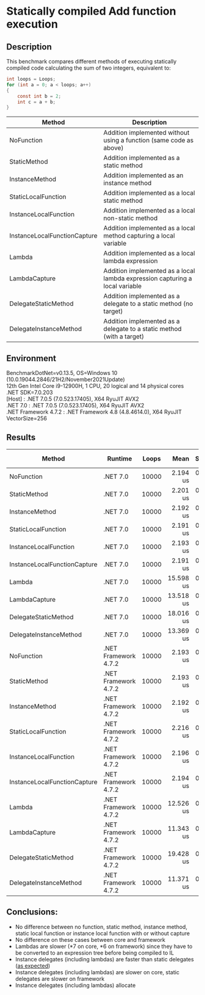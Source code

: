 # Statically compiled Add function execution

## Description
This benchmark compares different methods of executing statically compiled code calculating the sum of two integers, equivalent to:
```csharp
int loops = Loops;
for (int a = 0; a < loops; a++)
{
    const int b = 2;
    int c = a + b;
}
```
|                       Method |                                                                    Description |
|----------------------------- |------------------------------------------------------------------------------- |
|                   NoFunction |             Addition implemented without using a function (same code as above) |
|                 StaticMethod |                                        Addition implemented as a static method |
|               InstanceMethod |                                     Addition implemented as an instance method |
|          StaticLocalFunction |                                  Addition implemented as a local static method |
|        InstanceLocalFunction |                              Addition implemented as a local non-static method |
| InstanceLocalFunctionCapture |              Addition implemented as a local method capturing a local variable |
|                       Lambda |                              Addition implemented as a local lambda expression |
|                LambdaCapture |   Addition implemented as a local lambda expression capturing a local variable |
|         DelegateStaticMethod |              Addition implemented as a delegate to a static method (no target) |
|       DelegateInstanceMethod |          Addition implemented as a delegate to a static method (with a target) |

## Environment
<p>
BenchmarkDotNet=v0.13.5, OS=Windows 10 (10.0.19044.2846/21H2/November2021Update)<br/>
12th Gen Intel Core i9-12900H, 1 CPU, 20 logical and 14 physical cores<br/>
.NET SDK=7.0.203<br/>
  [Host]               : .NET 7.0.5 (7.0.523.17405), X64 RyuJIT AVX2<br/>
  .NET 7.0             : .NET 7.0.5 (7.0.523.17405), X64 RyuJIT AVX2<br/>
  .NET Framework 4.7.2 : .NET Framework 4.8 (4.8.4614.0), X64 RyuJIT VectorSize=256<br/>
</p>

## Results
|                       Method |              Runtime | Loops |      Mean |    StdDev | Ratio | Allocated | Alloc Ratio |
|----------------------------- |--------------------- |------ |----------:|----------:|------:|----------:|------------:|
|                   NoFunction |             .NET 7.0 | 10000 |  2.194 us | 0.0029 us |  1.00 |         - |          NA |
|                 StaticMethod |             .NET 7.0 | 10000 |  2.201 us | 0.0147 us |  1.00 |         - |          NA |
|               InstanceMethod |             .NET 7.0 | 10000 |  2.192 us | 0.0030 us |  1.00 |         - |          NA |
|          StaticLocalFunction |             .NET 7.0 | 10000 |  2.191 us | 0.0035 us |  1.00 |         - |          NA |
|        InstanceLocalFunction |             .NET 7.0 | 10000 |  2.193 us | 0.0041 us |  1.00 |         - |          NA |
| InstanceLocalFunctionCapture |             .NET 7.0 | 10000 |  2.191 us | 0.0027 us |  1.00 |         - |          NA |
|                       Lambda |             .NET 7.0 | 10000 | 15.598 us | 0.1847 us |  7.11 |         - |          NA |
|                LambdaCapture |             .NET 7.0 | 10000 | 13.518 us | 0.1165 us |  6.16 |      64 B |          NA |
|         DelegateStaticMethod |             .NET 7.0 | 10000 | 18.016 us | 0.1761 us |  8.22 |         - |          NA |
|       DelegateInstanceMethod |             .NET 7.0 | 10000 | 13.369 us | 0.0783 us |  6.10 |      64 B |          NA |
|                   NoFunction | .NET Framework 4.7.2 | 10000 |  2.193 us | 0.0053 us |  1.00 |         - |          NA |
|                 StaticMethod | .NET Framework 4.7.2 | 10000 |  2.193 us | 0.0051 us |  1.00 |         - |          NA |
|               InstanceMethod | .NET Framework 4.7.2 | 10000 |  2.192 us | 0.0032 us |  1.00 |         - |          NA |
|          StaticLocalFunction | .NET Framework 4.7.2 | 10000 |  2.216 us | 0.0402 us |  1.01 |         - |          NA |
|        InstanceLocalFunction | .NET Framework 4.7.2 | 10000 |  2.196 us | 0.0058 us |  1.00 |         - |          NA |
| InstanceLocalFunctionCapture | .NET Framework 4.7.2 | 10000 |  2.194 us | 0.0026 us |  1.00 |         - |          NA |
|                       Lambda | .NET Framework 4.7.2 | 10000 | 12.526 us | 0.2414 us |  5.74 |         - |          NA |
|                LambdaCapture | .NET Framework 4.7.2 | 10000 | 11.343 us | 0.1038 us |  5.18 |      64 B |          NA |
|         DelegateStaticMethod | .NET Framework 4.7.2 | 10000 | 19.428 us | 0.2500 us |  8.85 |         - |          NA |
|       DelegateInstanceMethod | .NET Framework 4.7.2 | 10000 | 11.371 us | 0.1170 us |  5.19 |      64 B |          NA |

## Conclusions:
- No difference between no function, static method, instance method, static local function or instance local function with or without capture
- No difference on these cases between core and framework
- Lambdas are slower (*7 on core, *6 on framework) since they have to be converted to an expression tree before being compiled to IL
- Instance delegates (including lambdas) are faster than static delegates ([as expected](https://stackoverflow.com/a/42187448/446279))
- Instance delegates (including lambdas) are slower on core, static delegates are slower on framework
- Instance delegates (including lambdas) allocate

